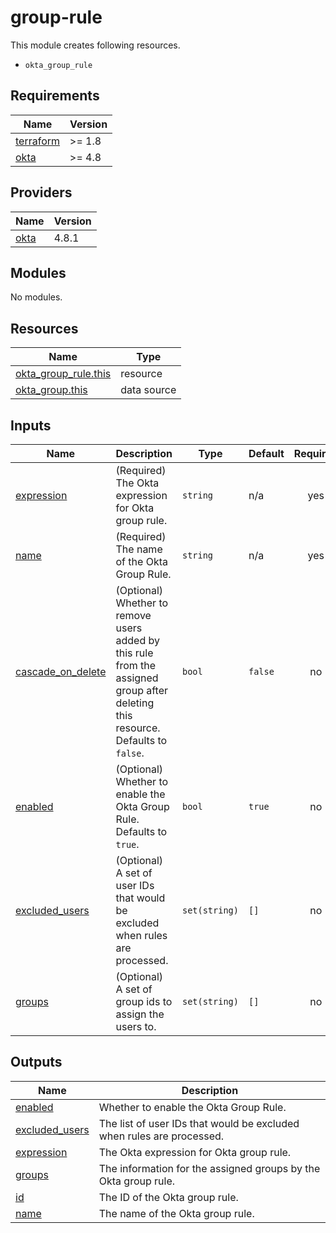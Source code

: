 # group-rule

This module creates following resources.

- `okta_group_rule`

<!-- BEGINNING OF PRE-COMMIT-TERRAFORM DOCS HOOK -->
## Requirements

| Name | Version |
|------|---------|
| <a name="requirement_terraform"></a> [terraform](#requirement\_terraform) | >= 1.8 |
| <a name="requirement_okta"></a> [okta](#requirement\_okta) | >= 4.8 |

## Providers

| Name | Version |
|------|---------|
| <a name="provider_okta"></a> [okta](#provider\_okta) | 4.8.1 |

## Modules

No modules.

## Resources

| Name | Type |
|------|------|
| [okta_group_rule.this](https://registry.terraform.io/providers/okta/okta/latest/docs/resources/group_rule) | resource |
| [okta_group.this](https://registry.terraform.io/providers/okta/okta/latest/docs/data-sources/group) | data source |

## Inputs

| Name | Description | Type | Default | Required |
|------|-------------|------|---------|:--------:|
| <a name="input_expression"></a> [expression](#input\_expression) | (Required) The Okta expression for Okta group rule. | `string` | n/a | yes |
| <a name="input_name"></a> [name](#input\_name) | (Required) The name of the Okta Group Rule. | `string` | n/a | yes |
| <a name="input_cascade_on_delete"></a> [cascade\_on\_delete](#input\_cascade\_on\_delete) | (Optional) Whether to remove users added by this rule from the assigned group after deleting this resource. Defaults to `false`. | `bool` | `false` | no |
| <a name="input_enabled"></a> [enabled](#input\_enabled) | (Optional) Whether to enable the Okta Group Rule. Defaults to `true`. | `bool` | `true` | no |
| <a name="input_excluded_users"></a> [excluded\_users](#input\_excluded\_users) | (Optional) A set of user IDs that would be excluded when rules are processed. | `set(string)` | `[]` | no |
| <a name="input_groups"></a> [groups](#input\_groups) | (Optional) A set of group ids to assign the users to. | `set(string)` | `[]` | no |

## Outputs

| Name | Description |
|------|-------------|
| <a name="output_enabled"></a> [enabled](#output\_enabled) | Whether to enable the Okta Group Rule. |
| <a name="output_excluded_users"></a> [excluded\_users](#output\_excluded\_users) | The list of user IDs that would be excluded when rules are processed. |
| <a name="output_expression"></a> [expression](#output\_expression) | The Okta expression for Okta group rule. |
| <a name="output_groups"></a> [groups](#output\_groups) | The information for the assigned groups by the Okta group rule. |
| <a name="output_id"></a> [id](#output\_id) | The ID of the Okta group rule. |
| <a name="output_name"></a> [name](#output\_name) | The name of the Okta group rule. |
<!-- END OF PRE-COMMIT-TERRAFORM DOCS HOOK -->
